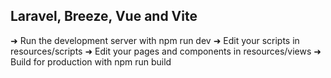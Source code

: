 ## Laravel, Breeze, Vue and Vite

➜  Run the development server with npm run dev
➜  Edit your scripts in resources/scripts
➜  Edit your pages and components in resources/views
➜  Build for production with npm run build